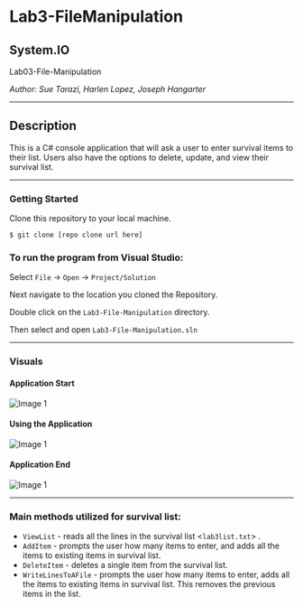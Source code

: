 # Lab3-FileManipulation

## System.IO

Lab03-File-Manipulation

*Author: Sue Tarazi, Harlen Lopez, Joseph Hangarter*

----

## Description
This is a C# console application that will ask a user to enter survival items to their list. Users also have the options to delete, update, and view their survival list. 

---

### Getting Started
Clone this repository to your local machine.

```
$ git clone [repo clone url here]
```

### To run the program from Visual Studio:
Select ```File``` -> ```Open``` -> ```Project/Solution```

Next navigate to the location you cloned the Repository.

Double click on the ```Lab3-File-Manipulation``` directory.

Then select and open ```Lab3-File-Manipulation.sln```

---

### Visuals

#### Application Start
![Image 1]()
#### Using the Application
![Image 1]()
#### Application End
![Image 1]()

---

### Main methods utilized for survival list:
* `ViewList` - reads all the lines in the survival list <`lab3list.txt`> .
* `AddItem` - prompts the user how many items to enter, and adds all the items to existing items in survival list.
* `DeleteItem` - deletes a single item from the survival list.
* `WriteLinesToAFile` - prompts the user how many items to enter, adds all the items to existing items in survival list. This removes the previous items in the list.

